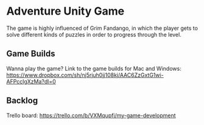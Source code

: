 # Adventure Unity Game
The game is highly influenced of Grim Fandango, in which the player gets to solve different kinds of puzzles in order to progress through the level. 

## Game Builds
Wanna play the game? Link to the game builds for Mac and Windows:
https://www.dropbox.com/sh/nj5rjuh0jj108kj/AAC6ZzGxtG1wi-AFPcclgXzMa?dl=0


## Backlog
Trello board: https://trello.com/b/VXMqupfi/my-game-development
